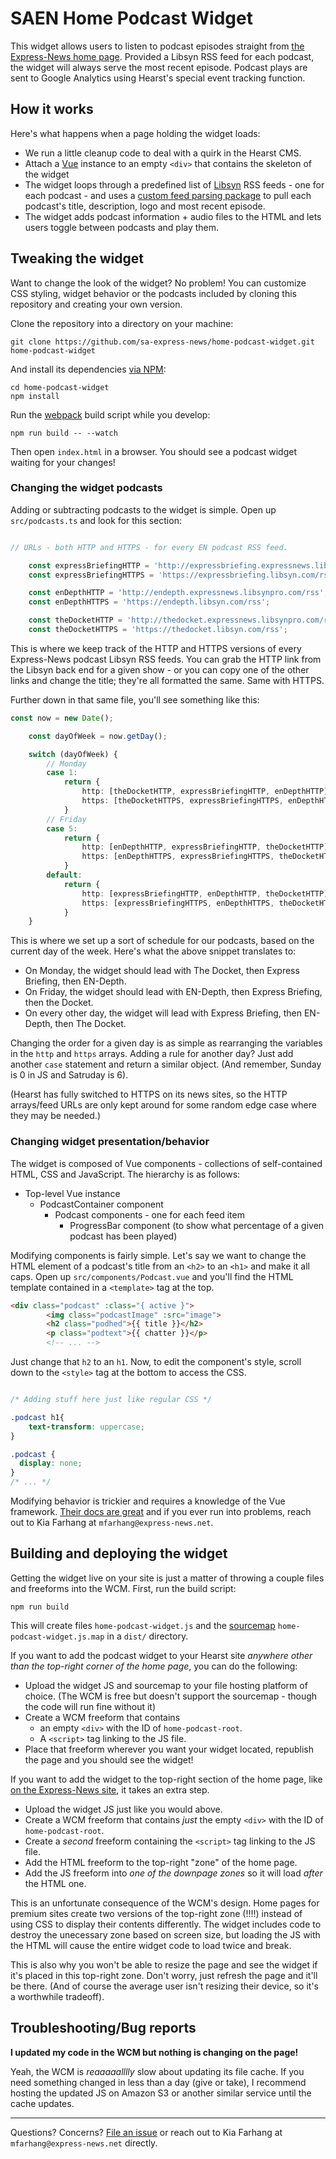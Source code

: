 # SAEN Home Podcast Widget #

This widget allows users to listen to podcast episodes straight from [the Express-News home page](http://expressnews.com). Provided a Libsyn RSS feed for each podcast, the widget will always serve the most recent episode. Podcast plays are sent to Google Analytics using Hearst's special event tracking function.

## How it works ##

Here's what happens when a page holding the widget loads:

- We run a little cleanup code to deal with a quirk in the Hearst CMS.
- Attach a [Vue](https://vuejs.org/) instance to an empty `<div>` that contains the skeleton of the widget
- The widget loops through a predefined list of [Libsyn](https://www.libsyn.com/) RSS feeds - one for each podcast - and uses a [custom feed parsing package](https://github.com/sa-express-news/libsyn-parser) to pull each podcast's title, description, logo and most recent episode.
- The widget adds podcast information + audio files to the HTML and lets users toggle between podcasts and play them.

## Tweaking the widget ##

Want to change the look of the widget? No problem! You can customize CSS styling, widget behavior or the podcasts included by cloning this repository and creating your own version.

Clone the repository into a directory on your machine:

`git clone https://github.com/sa-express-news/home-podcast-widget.git home-podcast-widget`

And install its dependencies [via NPM](https://www.npmjs.com/):

```
cd home-podcast-widget
npm install
```

Run the [webpack](https://webpack.js.org/) build script while you develop:

`npm run build -- --watch`

Then open `index.html` in a browser. You should see a podcast widget waiting for your changes!

### Changing the widget podcasts ###

Adding or subtracting podcasts to the widget is simple. Open up `src/podcasts.ts` and look for this section:

```typescript

// URLs - both HTTP and HTTPS - for every EN podcast RSS feed.

    const expressBriefingHTTP = 'http://expressbriefing.expressnews.libsynpro.com/rss';
    const expressBriefingHTTPS = 'https://expressbriefing.libsyn.com/rss';

    const enDepthHTTP = 'http://endepth.expressnews.libsynpro.com/rss';
    const enDepthHTTPS = 'https://endepth.libsyn.com/rss';

    const theDocketHTTP = 'http://thedocket.expressnews.libsynpro.com/rss';
    const theDocketHTTPS = 'https://thedocket.libsyn.com/rss';
```

This is where we keep track of the HTTP and HTTPS versions of every Express-News podcast Libsyn RSS feeds. You can grab the HTTP link from the Libsyn back end for a given show - or you can copy one of the other links and change the title; they're all formatted the same. Same with HTTPS.

Further down in that same file, you'll see something like this:

```typescript
const now = new Date();

    const dayOfWeek = now.getDay();

    switch (dayOfWeek) {
        // Monday
        case 1:
            return {
                http: [theDocketHTTP, expressBriefingHTTP, enDepthHTTP],
                https: [theDocketHTTPS, expressBriefingHTTPS, enDepthHTTPS]
            }
        // Friday
        case 5:
            return {
                http: [enDepthHTTP, expressBriefingHTTP, theDocketHTTP],
                https: [enDepthHTTPS, expressBriefingHTTPS, theDocketHTTPS]
            }
        default:
            return {
                http: [expressBriefingHTTP, enDepthHTTP, theDocketHTTP],
                https: [expressBriefingHTTPS, enDepthHTTPS, theDocketHTTPS]
            }
    }
```

This is where we set up a sort of schedule for our podcasts, based on the current day of the week. Here's what the above snippet translates to:

- On Monday, the widget should lead with The Docket, then Express Briefing, then EN-Depth.
- On Friday, the widget should lead with EN-Depth, then Express Briefing, then the Docket.
- On every other day, the widget will lead with Express Briefing, then EN-Depth, then The Docket.

Changing the order for a given day is as simple as rearranging the variables in the `http` and `https` arrays. Adding a rule for another day? Just add another `case` statement and return a similar object. (And remember, Sunday is 0 in JS and Satruday is 6).

(Hearst has fully switched to HTTPS on its news sites, so the HTTP arrays/feed URLs are only kept around for some random edge case where they may be needed.)

### Changing widget presentation/behavior ###

The widget is composed of Vue components - collections of self-contained HTML, CSS and JavaScript. The hierarchy is as follows:

- Top-level Vue instance
    - PodcastContainer component
        - Podcast components - one for each feed item
            - ProgressBar component (to show what percentage of a given podcast has been played)

Modifying components is fairly simple. Let's say we want to change the HTML element of a podcast's title from an `<h2>` to an `<h1>` and make it all caps. Open up `src/components/Podcast.vue` and you'll find the HTML template contained in a `<template>` tag at the top.

```html
<div class="podcast" :class="{ active }">
        <img class="podcastImage" :src="image">
        <h2 class="podhed">{{ title }}</h2>
        <p class="podtext">{{ chatter }}</p>
        <!-- ... -->
```

Just change that `h2` to an `h1`. Now, to edit the component's style, scroll down to the `<style>` tag at the bottom to access the CSS.

```css

/* Adding stuff here just like regular CSS */

.podcast h1{
    text-transform: uppercase;
}

.podcast {
  display: none;
}
/* ... */
```

Modifying behavior is trickier and requires a knowledge of the Vue framework. [Their docs are great](https://vuejs.org/v2/guide/) and if you ever run into problems, reach out to Kia Farhang at `mfarhang@express-news.net`.

## Building and deploying the widget ##

Getting the widget live on your site is just a matter of throwing a couple files and freeforms into the WCM. First, run the build script:

`npm run build`

This will create files `home-podcast-widget.js` and the [sourcemap](https://developer.mozilla.org/en-US/docs/Tools/Debugger/How_to/Use_a_source_map) `home-podcast-widget.js.map` in a `dist/` directory.

If you want to add the podcast widget to your Hearst site *anywhere other than the top-right corner of the home page*, you can do the following:

 - Upload the widget JS and sourcemap to your file hosting platform of choice. (The WCM is free but doesn't support the sourcemap - though the code will run fine without it)
 - Create a WCM freeform that contains
    - an empty `<div>` with the ID of `home-podcast-root`.
    - A `<script>` tag linking to the JS file.
 - Place that freeform wherever you want your widget located, republish the page and you should see the widget!

 If you want to add the widget to the top-right section of the home page, like [on the Express-News site](http://expressnews.com), it takes an extra step.

 - Upload the widget JS just like you would above.
 - Create a WCM freeform that contains *just* the empty `<div>` with the ID of `home-podcast-root`.
 - Create a *second* freeform containing the `<script>` tag linking to the JS file.
 - Add the HTML freeform to the top-right "zone" of the home page.
 - Add the JS freeform into *one of the downpage zones* so it will load *after* the HTML one.

 This is an unfortunate consequence of the WCM's design. Home pages for premium sites create two versions of the top-right zone (!!!!) instead of using CSS to display their contents differently. The widget includes code to destroy the unecessary zone based on screen size, but loading the JS with the HTML will cause the entire widget code to load twice and break.

 This is also why you won't be able to resize the page and see the widget if it's placed in this top-right zone. Don't worry, just refresh the page and it'll be there. (And of course the average user isn't resizing their device, so it's a worthwhile tradeoff).

 ## Troubleshooting/Bug reports ##

__I updated my code in the WCM but nothing is changing on the page!__

 Yeah, the WCM is *reaaaaalllly* slow about updating its file cache. If you need something changed in less than a day (give or take), I recommend hosting the updated JS on Amazon S3 or another similar service until the cache updates.

 <hr/>

 Questions? Concerns? [File an issue](https://github.com/sa-express-news/home-podcast-widget/issues) or reach out to Kia Farhang at `mfarhang@express-news.net` directly.